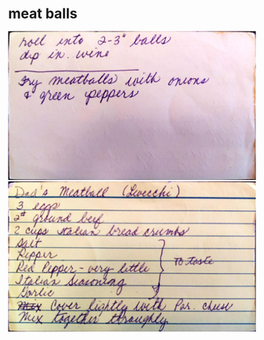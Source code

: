 meat balls
======================================
![Original Recipe 2](./imgs/meat_balls-2.jpg "Original Recipe  2")
![Original Recipe](./imgs/meat_balls.jpg "Original Recipe ")

